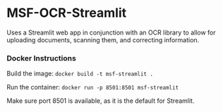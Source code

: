# MSF-OCR-Streamlit

Uses a Streamlit web app in conjunction with an OCR library to allow for uploading documents, scanning them, and correcting information.

### Docker Instructions

Build the image: `docker build -t msf-streamlit .`

Run the container: `docker run -p 8501:8501 msf-streamlit`

Make sure port 8501 is available, as it is the default for Streamlit.
